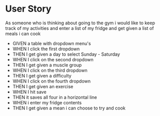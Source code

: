 # User Story    
As someone who is thinking about going to the gym i would like to keep track of my activities and enter a list of my fridge and get given a list of meals i can cook

* GIVEN a table with dropdown menu's
* WHEN I click the first dropdown
* THEN I get given a day to select Sunday - Saturday
* WHEN I click on the second dropdown
* THEN I get given a muscle group
* WHEN I click on the third dropdown
* THEN I get given a difficulty
* WHEN I click on the fourth dropdown
* THEN I get given an exercise
* WHEN I hit save
* THEN it saves all four in a horizontal line
* WHEN i enter my fridge contents
* THEN I get given a mean i can choose to try and cook

